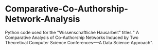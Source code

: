 # Comparative-Co-Authorship-Network-Analysis
Python code used for the "Wissenschaftliche Hausarbeit" titles " A Comparative Analysis of Co-Authorship Networks Induced by Two Theoretical Computer Science Conferences---A Data Science Approach".
